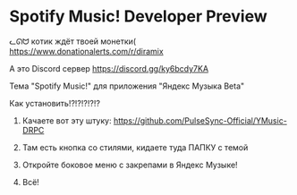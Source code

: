 # Spotify Music! Developer Preview

ᓚᘏᗢ котик ждёт твоей монетки(
https://www.donationalerts.com/r/diramix

А это Discord сервер
https://discord.gg/ky6bcdy7KA

Тема "Spotify Music!" для приложения "Яндекс Музыка Beta"

Как установить!?!?!?!?!?

1. Качаете вот эту штуку: https://github.com/PulseSync-Official/YMusic-DRPC

2. Там есть кнопка со стилями, кидаете туда ПАПКУ с темой

3. Откройте боковое меню с закрепами в Яндекс Музыке!

4. Всё!
